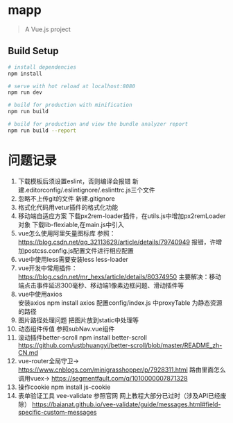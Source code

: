 # mapp

> A Vue.js project

## Build Setup

``` bash
# install dependencies
npm install

# serve with hot reload at localhost:8080
npm run dev

# build for production with minification
npm run build

# build for production and view the bundle analyzer report
npm run build --report
```

# 问题记录
1. 下载模板后须设置eslint，否则编译会报错
新建.editorconfig/.eslintignore/.eslinttrc.js三个文件
2. 忽略不上传git的文件
新建.gitignore
3. 格式化代码用vetur插件的格式化功能
4. 移动端自适应方案
下载px2rem-loader插件，在utils.js中增加px2remLoader对象
下载lib-flexiable,在main.js中引入
5. vue怎么使用阿里矢量图标库
参照：https://blog.csdn.net/qq_32113629/article/details/79740949
报错，许增加postcss.config.js配置文件进行相应配置
6. vue中使用less需要安装less less-loader
7. vue开发中常用插件：https://blog.csdn.net/mr_hexs/article/details/80374950
主要解决：移动端点击事件延迟300毫秒、移动端1像素边框问题、滑动插件等
8. vue中使用axios  
安装axios npm install axios
配置config/index.js 中proxyTable 为静态资源的路径
9. 图片路径处理问题
把图片放到static中处理等
10. 动态组件传值
参照subNav.vue组件
11. 滚动插件better-scroll npm install better-scroll
https://github.com/ustbhuangyi/better-scroll/blob/master/README_zh-CN.md
12. vue-router全局守卫-> https://www.cnblogs.com/minigrasshopper/p/7928311.html
路由里面怎么调用vuex-> https://segmentfault.com/q/1010000007871328
13. 操作cookie   npm install js-cookie
14. 表单验证工具 vee-validate  参照官网   网上教程大部分已过时（涉及API已经废除）
https://baianat.github.io/vee-validate/guide/messages.html#field-specific-custom-messages
